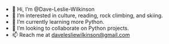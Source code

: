 - 👋 Hi, I’m @Dave-Leslie-Wilkinson 
- 👀 I’m interested in culture, reading, rock climbing, and skiing.
- 🌱 I’m currently learning more Python.
- 💞️ I’m looking to collaborate on Python projects.
- 📫 Reach me at davelesliewilkinson@gmail.com

<!---
Dave-Leslie-Wilkinson/Dave-Leslie-Wilkinson is a ✨ special ✨ repository because its `README.md` (this file) appears on your GitHub profile.
You can click the Preview link to take a look at your changes.
--->
